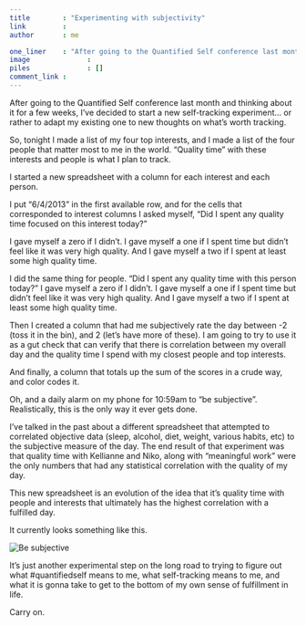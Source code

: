 ```yaml
---
title        : "Experimenting with subjectivity"
link         : 
author       : me

one_liner    : "After going to the Quantified Self conference last month and thinking about it for a few weeks, I’ve decided to start a new self-tracking experiment…"
image			   : 
piles			   : []
comment_link : 
---
```


After going to the Quantified Self conference last month and thinking about it for a few weeks, I’ve decided to start a new self-tracking experiment… or rather to adapt my existing one to new thoughts on what’s worth tracking.

So, tonight I made a list of my four top interests, and I made a list of the four people that matter most to me in the world. “Quality time” with these interests and people is what I plan to track.

I started a new spreadsheet with a column for each interest and each person.

I put “6/4/2013” in the first available row, and for the cells that corresponded to interest columns I asked myself, “Did I spent any quality time focused on this interest today?”

I gave myself a zero if I didn’t. I gave myself a one if I spent time but didn’t feel like it was very high quality. And I gave myself a two if I spent at least some high quality time.

I did the same thing for people. “Did I spent any quality time with this person today?” I gave myself a zero if I didn’t. I gave myself a one if I spent time but didn’t feel like it was very high quality. And I gave myself a two if I spent at least some high quality time.

Then I created a column that had me subjectively rate the day between -2 (toss it in the bin), and 2 (let’s have more of these). I am going to try to use it as a gut check that can verify that there is correlation between my overall day and the quality time I spend with my closest people and top interests.

And finally, a column that totals up the sum of the scores in a crude way, and color codes it.

Oh, and a daily alarm on my phone for 10:59am to “be subjective”. Realistically, this is the only way it ever gets done.

I’ve talked in the past about a different spreadsheet that attempted to correlated objective data (sleep, alcohol, diet, weight, various habits, etc) to the subjective measure of the day. The end result of that experiment was that quality time with Kellianne and Niko, along with “meaningful work” were the only numbers that had any statistical correlation with the quality of my day.

This new spreadsheet is an evolution of the idea that it’s quality time with people and interests that ultimately has the highest correlation with a fulfilled day.

It currently looks something like this.

![Be subjective](https://svbtleusercontent.com/buster_24667507857582_retina.png)

It’s just another experimental step on the long road to trying to figure out what #quantifiedself means to me, what self-tracking means to me, and what it is gonna take to get to the bottom of my own sense of fulfillment in life.

Carry on.